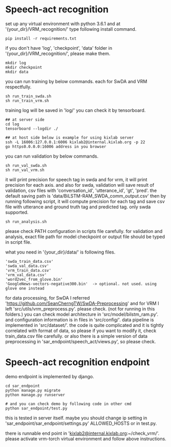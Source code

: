 # Speech-act recognition

set up any virtual environment with python 3.6.1 and at '{your_dir}/VRM_recognition/' type following install command.

    pip install -r requirements.txt 

if you don't have 'log', 'checkpoint', 'data' folder in '{your_dir}/VRM_recognition/', please make them.

    mkdir log
    mkdir checkpoint
    mkdir data

you can run training by below commands. each for SwDA and VRM respectfully.

    sh run_train_swda.sh
    sh run_train_vrm.sh

training log will be saved in 'log/' you can check it by tensorboard. 

    ## at server side
    cd log
    tensorboard --logdir ./
    
    ## at host side below is example for using kixlab server
    ssh -L 16006:127.0.0.1:6006 kixlab2@internal.kixlab.org -p 22   
    go https0.0.0.0:16006 address in you browser
    
you can run validation by below commands. 
    
    sh run_val_swda.sh
    sh run_val_vrm.sh

it will print precision for speech tag in swda and for vrm, it will print precision for each axis. 
and also for swda, validation will save result of validation, csv files with 'conversation_id', 'utterance_id', 'gt', 'pred'.
the default saving path is 'data/BiLSTM-RAM_SWDA_comm_output.csv' then by running following script, it will compute precision for each tag and save csv file with utterance and ground truth tag and predicted tag. only swda supported.

    sh run_analysis.sh
    
please check PATH configuration in scripts file carefully. for validation and analysis, exact file path for model checkpoint or output file should be typed in script file. 

what you need in '{your_dir}/data/' is following files.

    'swda_train_data.csv'
    'swda_val_data.csv'
    'vrm_train_data.csv'
    'vrm_val_data.csv'
    'word2vec_from_glove.bin'
    'GoogleNews-vectors-negative300.bin'  -> optional. not used. using glove one instead

for data processing, for SwDA I referred 'https://github.com/SeanCherngTW/SwDA-Preprocessing' and for VRM I left 'src/utils/vrm_preprocess.py'. please check. (not for running in this folders.)
you can check model architecture in 'src/model/bilstm_ram.py'. and configuration information is in files in 'src/config/'.
data pipeline is implemented in 'src/dataset/'. the code is quite complicated and it is tightly correlated with format of data, so please if you want to modify it, check train_data.csv file carefully. or also there is a simple version of data preprocessing in 'sar_endpoint/speech_act/views.py', so please check.

# Speech-act recognition endpoint

demo endpoint is implemented by django. 

    cd sar_endpoint
    python manage.py migrate
    python manage.py runserver
    
    # and you can check demo by following code in other cmd
    python sar_endpoint/test.py

this is tested in server itself. maybe you should change ip setting in 'sar_endpoint/sar_endpoint/settings.py' ALLOWED_HOSTS or in test.py. 

there is runnable end point in 'kixlab2@internal.kixlab.org:~/check_vrm/'. please activate vrm-torch virtual environment and follow above instructions.
